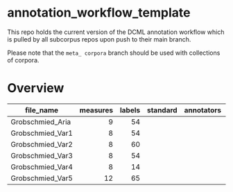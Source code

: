 # annotation_workflow_template

This repo holds the current version of the DCML annotation workflow which is pulled by all subcorpus repos upon push to their main branch. 

Please note that the `meta_ corpora` branch should be used with collections of corpora.


# Overview
|   file_name    |measures|labels|standard|annotators|reviewers|
|----------------|-------:|-----:|--------|----------|---------|
|Grobschmied_Aria|       9|    54|        |          |         |
|Grobschmied_Var1|       8|    54|        |          |         |
|Grobschmied_Var2|       8|    60|        |          |         |
|Grobschmied_Var3|       8|    54|        |          |         |
|Grobschmied_Var4|       8|    14|        |          |         |
|Grobschmied_Var5|      12|    65|        |          |         |
